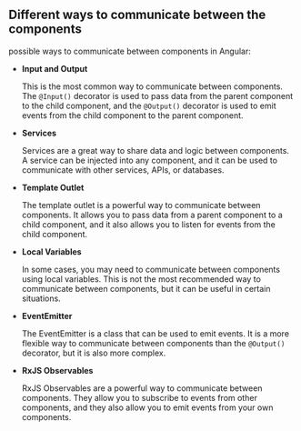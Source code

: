 ## Different ways to communicate between the components

possible ways to communicate between components in Angular:

* **Input and Output**

  This is the most common way to communicate between components. The `@Input()` decorator is used to pass data from the parent component to the child component, and the `@Output()` decorator is used to emit events from the child component to the parent component.

* **Services**

  Services are a great way to share data and logic between components. A service can be injected into any component, and it can be used to communicate with other services, APIs, or databases.

* **Template Outlet**

  The template outlet is a powerful way to communicate between components. It allows you to pass data from a parent component to a child component, and it also allows you to listen for events from the child component.

* **Local Variables**

  In some cases, you may need to communicate between components using local variables. This is not the most recommended way to communicate between components, but it can be useful in certain situations.

* **EventEmitter**

  The EventEmitter is a class that can be used to emit events. It is a more flexible way to communicate between components than the `@Output()` decorator, but it is also more complex.

* **RxJS Observables**

  RxJS Observables are a powerful way to communicate between components. They allow you to subscribe to events from other components, and they also allow you to emit events from your own components.

